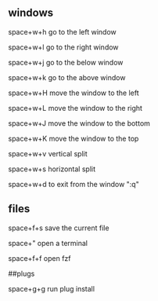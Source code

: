 

## windows   
space+w+h  go to the left  window

space+w+l  go to the right window

space+w+j  go to the below window

space+w+k  go to the above window

space+w+H  move the window to the left 

space+w+L  move the window to the right

space+w+J  move the window to the bottom

space+w+K  move the window to the top 


space+w+v  vertical split  

space+w+s  horizontal split  

space+w+d to exit from the window ":q" 

## files

space+f+s save the current file 

space+"   open a terminal

space+f+f open fzf 

##plugs 

space+g+g  run plug install




